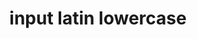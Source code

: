 ---
layout: symbols
title: input latin lowercase
emoji: input_latin_lowercase
permalink: 🔡.html
image: assets/img/3moji/input_latin_lowercase.png
---